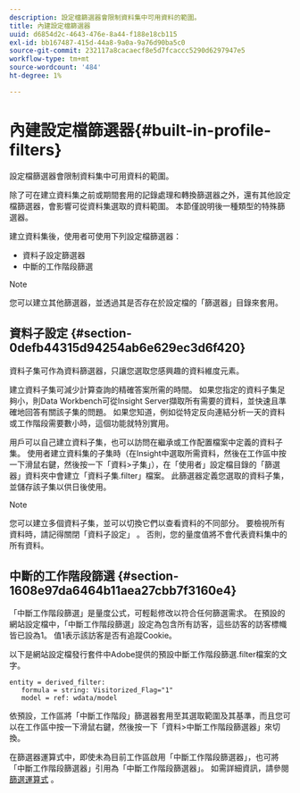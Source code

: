 ```yaml
---
description: 設定檔篩選器會限制資料集中可用資料的範圍。
title: 內建設定檔篩選器
uuid: d6854d2c-4643-476e-8a44-f188e18cb115
exl-id: bb167487-415d-44a8-9a0a-9a76d90ba5c0
source-git-commit: 232117a8cacaecf8e5d7fcaccc5290d6297947e5
workflow-type: tm+mt
source-wordcount: '484'
ht-degree: 1%

---
```


# 內建設定檔篩選器{#built-in-profile-filters}

設定檔篩選器會限制資料集中可用資料的範圍。

除了可在建立資料集之前或期間套用的記錄處理和轉換篩選器之外，還有其他設定檔篩選器，會影響可從資料集選取的資料範圍。 本節僅說明後一種類型的特殊篩選器。

建立資料集後，使用者可使用下列設定檔篩選器：

* 資料子設定篩選器
* 中斷的工作階段篩選

>[!NOTE]
>
>您可以建立其他篩選器，並透過其是否存在於設定檔的「篩選器」目錄來套用。

## 資料子設定 {#section-0defb44315d94254ab6e629ec3d6f420}

資料子集可作為資料篩選器，只讓您選取您感興趣的資料維度元素。

建立資料子集可減少計算查詢的精確答案所需的時間。 如果您指定的資料子集足夠小，則Data Workbench可從Insight Server擷取所有需要的資料，並快速且準確地回答有關該子集的問題。 如果您知道，例如從特定反向連結分析一天的資料或工作階段需要數小時，這個功能就特別實用。

用戶可以自己建立資料子集，也可以訪問在繼承或工作配置檔案中定義的資料子集。 使用者建立資料集的子集時（在Insight中選取所需資料，然後在工作區中按一下滑鼠右鍵，然後按一下「資料>子集」），在「使用者」設定檔目錄的「篩選器」資料夾中會建立「資料子集.filter」檔案。 此篩選器定義您選取的資料子集，並儲存該子集以供日後使用。

>[!NOTE]
>
>您可以建立多個資料子集，並可以切換它們以查看資料的不同部分。 要檢視所有資料時，請記得關閉「資料子設定」 。 否則，您的量度值將不會代表資料集中的所有資料。

## 中斷的工作階段篩選 {#section-1608e97da6464b11aea27cbb7f3160e4}

「中斷工作階段篩選」是量度公式，可輕鬆修改以符合任何篩選需求。 在預設的網站設定檔中，「中斷工作階段篩選」設定為包含所有訪客，這些訪客的訪客標幟皆已設為1。 值1表示該訪客是否有追蹤Cookie。

以下是網站設定檔發行套件中Adobe提供的預設中斷工作階段篩選.filter檔案的文字。

```
entity = derived_filter:
   formula = string: Visitorized_Flag="1"
   model = ref: wdata/model
```

依預設，工作區將「中斷工作階段」篩選器套用至其選取範圍及其基準，而且您可以在工作區中按一下滑鼠右鍵，然後按一下「資料>中斷工作階段篩選器」來切換。

在篩選器運算式中，即使未為目前工作區啟用「中斷工作階段篩選器」，也可將「中斷工作階段篩選器」引用為「中斷工作階段篩選器」。 如需詳細資訊，請參閱[篩選運算式](https://experienceleague.adobe.com/docs/data-workbench/using/client/t-open-ins.html#Syntax_for_Identifiers) 。
